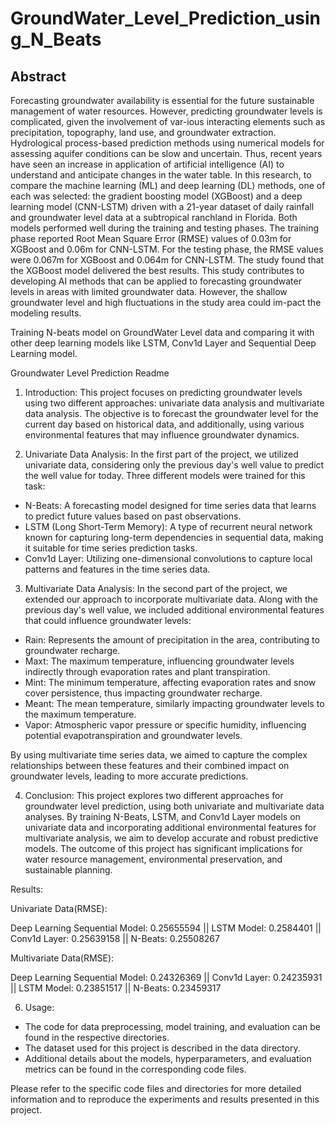 # GroundWater_Level_Prediction_using_N_Beats

## Abstract
Forecasting groundwater availability is essential for the future sustainable management of water resources. However, predicting groundwater levels is complicated, given the involvement of var-ious interacting elements such as precipitation, topography, land use, and groundwater extraction. Hydrological process-based prediction methods using numerical models for assessing aquifer conditions can be slow and uncertain. Thus, recent years have seen an increase in application of artificial intelligence (AI) to understand and anticipate changes in the water table. In this research, to compare the machine learning (ML) and deep learning (DL) methods, one of each was selected: the gradient boosting model (XGBoost) and a deep learning model (CNN-LSTM) driven with a 21-year dataset of daily rainfall and groundwater level data at a subtropical ranchland in Florida. Both models performed well during the training and testing phases. The training phase reported Root Mean Square Error (RMSE) values of 0.03m for XGBoost and 0.06m for CNN-LSTM. For the testing phase, the RMSE values were 0.067m for XGBoost and 0.064m for CNN-LSTM. The study found that the XGBoost model delivered the best results. This study contributes to developing AI methods that can be applied to forecasting groundwater levels in areas with limited groundwater data. However, the shallow groundwater level and high fluctuations in the study area could im-pact the modeling results.


Training N-beats model on GroundWater Level data and comparing it with other deep learning models like LSTM, Conv1d Layer and Sequential Deep Learning model. 

Groundwater Level Prediction Readme

1. Introduction:
This project focuses on predicting groundwater levels using two different approaches: univariate data analysis and multivariate data analysis. The objective is to forecast the groundwater level for the current day based on historical data, and additionally, using various environmental features that may influence groundwater dynamics.

2. Univariate Data Analysis:
In the first part of the project, we utilized univariate data, considering only the previous day's well value to predict the well value for today. Three different models were trained for this task:

- N-Beats: A forecasting model designed for time series data that learns to predict future values based on past observations.
- LSTM (Long Short-Term Memory): A type of recurrent neural network known for capturing long-term dependencies in sequential data, making it suitable for time series prediction tasks.
- Conv1d Layer: Utilizing one-dimensional convolutions to capture local patterns and features in the time series data.

3. Multivariate Data Analysis:
In the second part of the project, we extended our approach to incorporate multivariate data. Along with the previous day's well value, we included additional environmental features that could influence groundwater levels:

- Rain: Represents the amount of precipitation in the area, contributing to groundwater recharge.
- Maxt: The maximum temperature, influencing groundwater levels indirectly through evaporation rates and plant transpiration.
- Mint: The minimum temperature, affecting evaporation rates and snow cover persistence, thus impacting groundwater recharge.
- Meant: The mean temperature, similarly impacting groundwater levels to the maximum temperature.
- Vapor: Atmospheric vapor pressure or specific humidity, influencing potential evapotranspiration and groundwater levels.

By using multivariate time series data, we aimed to capture the complex relationships between these features and their combined impact on groundwater levels, leading to more accurate predictions.

4. Conclusion:
This project explores two different approaches for groundwater level prediction, using both univariate and multivariate data analyses. By training N-Beats, LSTM, and Conv1d Layer models on univariate data and incorporating additional environmental features for multivariate analysis, we aim to develop accurate and robust predictive models. The outcome of this project has significant implications for water resource management, environmental preservation, and sustainable planning.

Results:

Univariate Data(RMSE):

Deep Learning Sequential Model: 0.25655594 ||  LSTM Model: 0.2584401 ||  Conv1d Layer: 0.25639158 ||  N-Beats: 0.25508267

Multivariate Data(RMSE):

Deep Learning Sequential Model: 0.24326369  || Conv1d Layer: 0.24235931  ||   LSTM Model: 0.23851517 ||  N-Beats: 0.23459317

6. Usage:
- The code for data preprocessing, model training, and evaluation can be found in the respective directories.
- The dataset used for this project is described in the data directory.
- Additional details about the models, hyperparameters, and evaluation metrics can be found in the corresponding code files.

Please refer to the specific code files and directories for more detailed information and to reproduce the experiments and results presented in this project.

